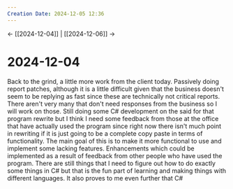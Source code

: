 ```yaml
---
Creation Date: 2024-12-05 12:36
---
```


<- [[2024-12-04]] | [[2024-12-06]]  ->

# 2024-12-04
Back to the grind, a little more work from the client today. Passively doing report patches, although it is a little difficult given that the business doesn't seem to be replying as fast since these are technically not critical reports. There aren't very many that don't need responses from the business so I will work on those. Still doing some C# development on the said for that program rewrite but I think I need some feedback from those at the office that have actually used the program since right now there isn't much point in rewriting if it is just going to be a complete copy paste in terms of functionality. The main goal of this is to make it more functional to use and implement some lacking features. Enhancements which could be implemented as a result of feedback from other people who have used the program. There are still things that I need to figure out how to do exactly some things in C# but that is the fun part of learning and making things with different languages. It also proves to me even further that C# 